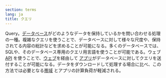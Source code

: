```yaml
---
section: terms
lang: ja
title: クエリ
---
```


Query。[データベース](/glossary/ja/terms/database/)がどのようなデータを保持しているかを問い合わせる処理の一種。複雑なクエリを使うことで、データベースに対して様々な尺度や、保持されてる内容の総計などを求めることが可能になる。多くのデータベースでは、SQLや、そのデータベース専用のクエリ用言語を使うことが可能である。ウェブ [API](/glossary/ja/terms/api/) を使うことで、[ウェブ](/glossary/ja/terms/web/)を経由して [アプリ](/glossary/ja/terms/app-application)がデータベースに対してクエリを送付することが可能になる。データをダウンロードして処理する場合に比べ、この方法では必要となる[帯域](/glossary/ja/terms/bandwidth) とアプリの計算負荷が軽減される。
